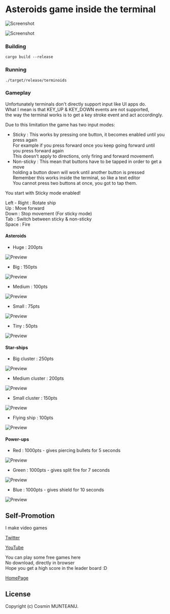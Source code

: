 # Asteroids game inside the terminal

![Screenshot](img/asterscr0.png)

![Screenshot](img/asterscr1.png)

### Building

```
cargo build --release
```

### Running

```
./target/release/terminoids
```

### Gameplay

Unfortunately terminals don't directly support input like UI apps do.\
What I mean is that KEY_UP & KEY_DOWN events are not supported,\
the way the terminal works is to get a key stroke event and act accordingly.

Due to this limitation the game has two input modes:
- Sticky : This works by pressing one button, it becomes enabled until you press again\
           For example if you press forward once you keep going forward until\
           you press forward again\
           This doesn't apply to directions, only firing and forward movement\
- Non-sticky : This mean that buttons have to be tapped in order to get a move\
               holding a button down will work until another button is pressed\
               Remember this works inside the terminal, so like a text editor\
               You cannot press two buttons at once, you got to tap them.

You start with Sticky mode enabled!

Left - Right  : Rotate ship\
Up            : Move forward\
Down          : Stop movement (For sticky mode)\
Tab           : Switch between sticky & non-sticky\
Space         : Fire


#### Asteroids

- Huge           : 200pts

![Preview](img/aster_a_0.png)

- Big            : 150pts

![Preview](img/aster_a_1.png)

- Medium         : 100pts

![Preview](img/aster_a_2.png)

- Small          :  75pts

![Preview](img/aster_a_3.png)

- Tiny           :  50pts

![Preview](img/aster_a_4.png)


#### Star-ships

- Big cluster    : 250pts

![Preview](img/aster_s_0.png)

- Medium cluster : 200pts

![Preview](img/aster_s_1.png)

- Small cluster  : 150pts

![Preview](img/aster_s_2.png)

- Flying ship    : 100pts

![Preview](img/aster_s_3.png)


#### Power-ups

- Red            : 1000pts - gives piercing bullets for 5 seconds

![Preview](img/aster_p_0.png)

- Green          : 1000pts - gives split fire for 7 seconds

![Preview](img/aster_p_1.png)

- Blue           : 1000pts - gives shield for 10 seconds

![Preview](img/aster_p_2.png)


## Self-Promotion

I make video games

[Twitter](http://twitter.com/c64cosmin)

[YouTube](https://www.youtube.com/@c64cosmin)

You can play some free games here\
No download, directly in browser\
Hope you get a high score in the leader board :D

[HomePage](https://stupidrat.com)

## License

Copyright (c) Cosmin MUNTEANU.
